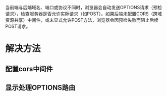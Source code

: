 当前端与后端域名、端口或协议不同时，浏览器会自动发送OPTIONS请求（预检请求），检查服务器是否允许实际请求（如POST）。如果后端未配置CORS（跨域资源共享）中间件，或未显式允许POST方法，浏览器会因预检失败而阻止后续POST请求。

# 解决方法
## 配置cors中间件
## 显示处理OPTIONS路由
```go

```
